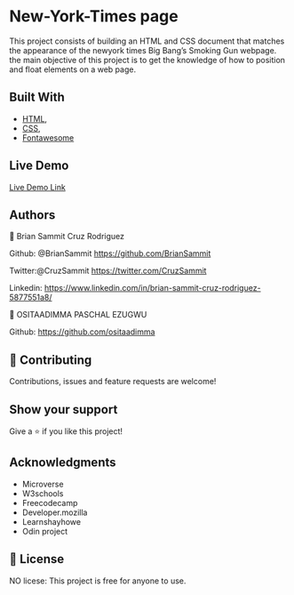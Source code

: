 # New-York-Times page

This project consists of building an HTML and CSS document that matches the appearance of the newyork times Big Bang’s Smoking Gun webpage. the main objective of this project is to get the knowledge of how to position and float elements on a web page.

## Built With

- [HTML](https://developer.mozilla.org/en-US/docs/Web/HTML),
- [CSS](https://www.w3schools.com/css/),
- [Fontawesome](https://fontawesome.com/)

## Live Demo

[Live Demo Link](https://rawcdn.githack.com/BrianSammit/New-York/c937a9d58660d1adfa8d9ea18913117d17051702/index.html)


## Authors

👤 Brian Sammit Cruz Rodriguez

Github: @BrianSammit https://github.com/BrianSammit

Twitter:@CruzSammit https://twitter.com/CruzSammit

Linkedin: https://www.linkedin.com/in/brian-sammit-cruz-rodriguez-5877551a8/

👤 OSITAADIMMA PASCHAL EZUGWU

Github: https://github.com/ositaadimma


## 🤝 Contributing

Contributions, issues and feature requests are welcome!


## Show your support

Give a ⭐️ if you like this project!

## Acknowledgments

- Microverse
- W3schools
- Freecodecamp
- Developer.mozilla
- Learnshayhowe
- Odin project

## 📝 License

NO licese: This project is free for anyone to use.
